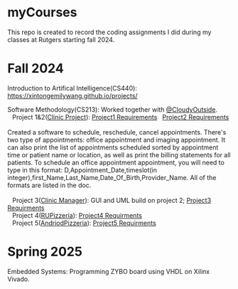 # myCourses
This repo is created to record the coding assignments I did during my classes at Rutgers starting fall 2024.

# Fall 2024
Introduction to Artifical Intelligence(CS440): https://xintongemilywang.github.io/projects/


Software Methodology(CS213): Worked together with [@CloudyOutside](https://www.github.com/CloudyOutside). <br/>
&ensp; Project 1&2([Clinic Project](https://github.com/scarletrat/ClinicProject)): [Project1 Requirements](https://drive.google.com/file/d/1apouvBZ2b1mvGOR6oiEHSbFa8uEmHEQ2/view) 
&nbsp; [Project2 Requirements](https://drive.google.com/file/d/1yq51HquCGO0N1EgVQxIo-WrDjT6EQU0z/view) <br/>
</br>Created a software to schedule, reschedule, cancel appointments. There's two type of appointments: office appointment and imaging appointment. It can also print the list of appointments scheduled sorted by appointment time or patient name or location, as well as print the billing statements for all patients. To schedule an office appointment appointment, you will need to type in this format: D,Appointment_Date,timeslot(in integer),first_Name,Last_Name,Date_Of_Birth,Provider_Name. All of the formats are listed in the doc.<br/> </br>
&ensp; Project 3([Clinic Manager](https://github.com/scarletrat/ClinicManager)): GUI and UML build on project 2; [Project3 Requirments](https://drive.google.com/file/d/1LYbzVvS2vZXH1pSRUDKcPiTBqAqItf6A/view) <br/>
&ensp; Project 4([RUPizzeria](https://github.com/scarletrat/RUPizzeria)): [Project4 Requirments](https://drive.google.com/file/d/1Tadd5JhRK4brmBOf1xg_CS1T53sB9Ozl/view) <br/>
&ensp; Project 5([AndriodPizzeria](https://github.com/scarletrat/AndriodPizzeria)): [Project5 Requirments](https://drive.google.com/file/d/1xOXyxOflTfWufr9mjuyCn4LOvBAgo8qD/view) <br/>

# Spring 2025
Embedded Systems: Programming ZYBO board using VHDL on Xilinx Vivado.

